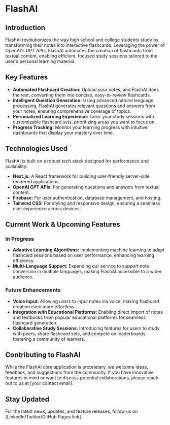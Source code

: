 # FlashAI

## Introduction
FlashAI revolutionizes the way high school and college students study by transforming their notes into interactive flashcards. Leveraging the power of OpenAI's GPT APIs, FlashAI automates the creation of flashcards from textual content, enabling efficient, focused study sessions tailored to the user's personal learning material.

## Key Features
- **Automated Flashcard Creation:** Upload your notes, and FlashAI does the rest, converting them into concise, easy-to-review flashcards.
- **Intelligent Question Generation:** Using advanced natural language processing, FlashAI generates relevant questions and answers from your notes, ensuring comprehensive coverage of topics.
- **Personalized Learning Experience:** Tailor your study sessions with customizable flashcard sets, prioritizing areas you want to focus on.
- **Progress Tracking:** Monitor your learning progress with intuitive dashboards that display your mastery over time.

## Technologies Used
FlashAI is built on a robust tech stack designed for performance and scalability:
- **Next.js:** A React framework for building user-friendly server-side rendered applications.
- **OpenAI GPT APIs:** For generating questions and answers from textual content.
- **Firebase:** For user authentication, database management, and hosting.
- **Tailwind CSS:** For styling and responsive design, ensuring a seamless user experience across devices.

## Current Work & Upcoming Features
### In Progress
- **Adaptive Learning Algorithms:** Implementing machine learning to adapt flashcard sessions based on user performance, enhancing learning efficiency.
- **Multi-Language Support:** Expanding our service to support note conversion in multiple languages, making FlashAI accessible to a wider audience.

### Future Enhancements
- **Voice Input:** Allowing users to input notes via voice, making flashcard creation even more effortless.
- **Integration with Educational Platforms:** Enabling direct import of notes and textbooks from popular educational platforms for seamless flashcard generation.
- **Collaborative Study Sessions:** Introducing features for users to study with peers, share flashcard sets, and compete on leaderboards, fostering a community of learners.

## Contributing to FlashAI
While the FlashAI core application is proprietary, we welcome ideas, feedback, and suggestions from the community. If you have innovative features in mind or want to discuss potential collaborations, please reach out to us at [your contact email].

## Stay Updated
For the latest news, updates, and feature releases, follow us on [LinkedIn/Twitter/GitHub Pages link].
